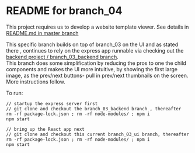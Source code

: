 # README for branch_04 #

This project requires us to develop a website template viewer. See details in [README.md in master branch](https://github.com/bganguly/coding-project-ui/tree/master#readme) 

This specific branch builds on top of branch_03 on the UI and as stated there , continues to rely on the express app runnable via checking out the [backend project / branch_03_backend branch](https://github.com/bganguly/coding-project-backend/tree/branch_03_backend).  
This branch does some simplification by reducing the pros to one the child components and makes the UI more intuitive, by showing the first large image,
as the prev/next buttons- pull in prev/next thumbnails on the screen.  
More instructions follow.

To run:
```
// startup the express server first
// git clone and checkout the branch_03_backend branch , thereafter
rm -rf package-lock.json ; rm -rf node-modules/ ; npm i
npm start

// bring up the React app next
// git clone and checkout this current branch_03_ui branch, thereafter
rm -rf package-lock.json ; rm -rf node-modules/ ; npm i
npm start
```